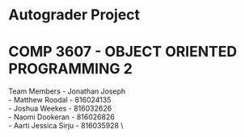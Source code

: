 # Autograder Project
# COMP 3607 - OBJECT ORIENTED PROGRAMMING 2

Team Members - Jonathan Joseph \
             - Matthew Roodal - 816024135 \
             - Joshua Weekes - 816032626 \
             - Naomi Dookeran - 816026826 \
             - Aarti Jessica Sirju - 816035928 \


